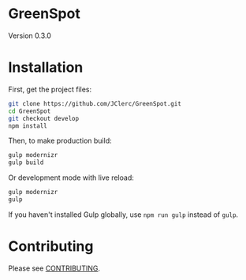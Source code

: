 # GreenSpot

Version 0.3.0

# Installation

First, get the project files:
```sh
git clone https://github.com/JClerc/GreenSpot.git
cd GreenSpot
git checkout develop
npm install
```

Then, to make production build:
```sh
gulp modernizr
gulp build
```

Or development mode with live reload:
```sh
gulp modernizr
gulp
```

If you haven't installed Gulp globally, use `npm run gulp` instead of `gulp`.

# Contributing

Please see [CONTRIBUTING](CONTRIBUTING.md).

